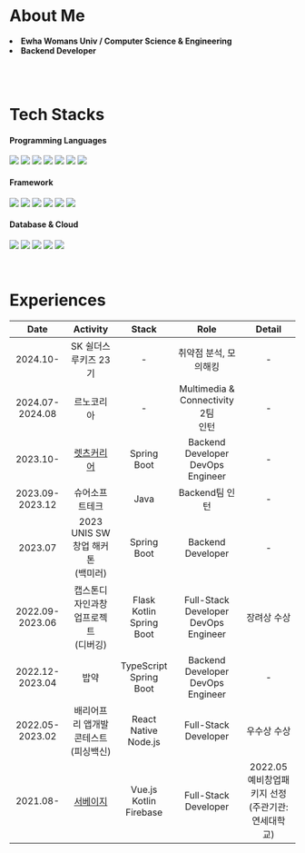 # About Me
<li> <b>Ewha Womans Univ / Computer Science & Engineering</b> </li>
<li> <b>Backend Developer</b> </li>
  
<br><br>

# Tech Stacks
#### Programming Languages
<p>
  <img src="https://img.shields.io/badge/java-007396?style=flat-square&logo=java&logoColor=white"/>
  <img src="https://img.shields.io/badge/Kotlin-7F52FF?style=flat&logo=Kotlin&logoColor=white">
  <img src="https://img.shields.io/badge/Python-3776AB?style=flat&logo=Python&logoColor=white">
  <img src="https://img.shields.io/badge/JavaScript-F7DF1E?style=flat-square&logo=javascript&logoColor=black"/>
  <img src="https://img.shields.io/badge/Typescript-3178C6?style=flat-square&logo=Typescript&logoColor=white"/>
  <img src="https://img.shields.io/badge/C++-blue.svg?style=flat&logo=c%2B%2B&logoColor=white">
  <img src="https://img.shields.io/badge/C-A8B9CC?style=flat&logo=C&logoColor=white">
</p>
  
#### Framework
<p>
  <img src="https://img.shields.io/badge/Spring-6DB33F?style=flat&logo=Spring&logoColor=white">
  <img src="https://img.shields.io/badge/Spring Boot-6DB33F?style=flat&logo=SpringBoot&logoColor=white">
  <img src="https://img.shields.io/badge/Flask-000000?style=flat-square&logo=flask&logoColor=white"/>
  <img src="https://img.shields.io/badge/Node.js-339933?style=flat&logo=Node.js&logoColor=white">
  <img src="https://img.shields.io/badge/Vue.js-4FC08D?style=flat&logo=Vue.js&logoColor=white">
  <img src="https://img.shields.io/badge/React Native-61DAFB?style=flat-square&logo=React&logoColor=black"/>
</p>

#### Database & Cloud
<p>
  <img src="https://img.shields.io/badge/MySQL-4479A1?style=flat&logo=MySQL&logoColor=white">
  <img src="https://img.shields.io/badge/MariaDB-003545?style=flat-square&logo=mariaDB&logoColor=white"/>
  <img src="https://img.shields.io/badge/Redis-FF4438?style=flat-square&logo=redis&logoColor=white"/>
  <img src="https://img.shields.io/badge/Firebase-FFCA28?style=flat&logo=Firebase&logoColor=black">
  <img src="https://img.shields.io/badge/Amazon AWS-232F3E?style=flat-square&logo=amazonaws&logoColor=white"/>
</p>

<br>

# Experiences
|Date|Activity|Stack|Role|Detail|
|:--:|:--:|:--:|:--:|:--:|
|2024.10- |SK 쉴더스 루키즈 23기|-| 취약점 분석, 모의해킹|-|
|2024.07-2024.08 |르노코리아|-|Multimedia & Connectivity 2팀<br>인턴|-|
|2023.10- |[렛츠커리어](https://www.letscareer.co.kr)|Spring Boot|Backend Developer<br>DevOps Engineer|-|
|2023.09-2023.12 |슈어소프트테크|Java|Backend팀 인턴|-|
|2023.07|2023 UNIS SW 창업 해커톤<br>(백미러)|Spring Boot|Backend Developer|-|
|2022.09-2023.06 |캡스톤디자인과창업프로젝트<br>(디버깅)|Flask<br>Kotlin<br>Spring Boot|Full-Stack Developer<br>DevOps Engineer|장려상 수상|
|2022.12-2023.04 |밥약|TypeScript<br>Spring Boot|Backend Developer<br>DevOps Engineer|-|
|2022.05-2023.02 |배리어프리 앱개발 콘테스트 <br>(피싱백신)|React Native<br>Node.js|Full-Stack Developer|우수상 수상|
|2021.08- |[서베이지](https://gosurveasy.com)|Vue.js<br>Kotlin<br>Firebase|Full-Stack Developer|2022.05 예비창업패키지 선정<br>(주관기관: 연세대학교)|
